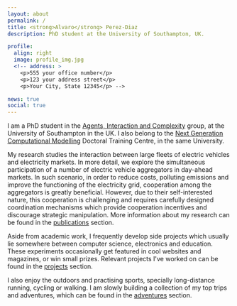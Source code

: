 ```yaml
---
layout: about
permalink: /
title: <strong>Alvaro</strong> Perez-Diaz
description: PhD student at the University of Southampton, UK.

profile:
  align: right
  image: profile_img.jpg
  <!-- address: >
    <p>555 your office number</p>
    <p>123 your address street</p>
    <p>Your City, State 12345</p> -->

news: true
social: true
---
```


[//]: # (Supports Font-Awesome and Academicons)

I am a PhD student in the [Agents, Interaction and Complexity](https://www.aic.ecs.soton.ac.uk/) group, at the University of Southampton in the UK. I also belong to the [Next Generation Computational Modelling](http://ngcm.soton.ac.uk/) Doctoral Training Centre, in the same University.

My research studies the interaction between large fleets of electric vehicles and electricity markets.
In more detail, we explore the simultaneous participation of a number of electric vehicle aggregators in day-ahead markets.
In such scenario, in order to reduce costs, polluting emissions and improve the functioning of the electricity grid, cooperation among the aggregators is greatly beneficial. However, due to their self-interested nature, this cooperation is challenging and requires carefully designed coordination mechanisms which provide cooperation incentives and discourage strategic manipulation. More information about my research can be found in the [publications](/publications) section.

Aside from academic work, I frequently develop side projects which usually lie somewhere between computer science, electronics and education. These experiments occasionally get featured in cool websites and magazines, or win small prizes. Relevant projects I've worked on can be found in the [projects](/projects) section.

I also enjoy the outdoors and practising sports, specially long-distance running, cycling or walking. I am slowly building a collection of my top trips and adventures, which can be found in the [adventures](/adventures) section.
